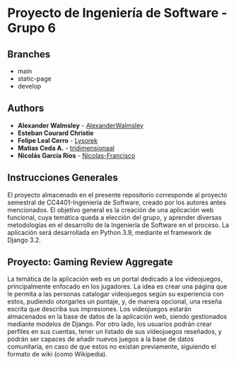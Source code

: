 # Proyecto de Ingeniería de Software - Grupo 6

## Branches
- main
- static-page
- develop

## Authors
- **Alexander Walmsley** - [AlexanderWalmsley](https://github.com/AlexanderWalmsley)
- **Esteban Courard Christie**
- **Felipe Leal Cerro** - [Lysorek](https://github.com/Lysorek)
- **Matias Ceda A.** - [tridimensionaal](https://github.com/tridimensionaal)
- **Nicolás García Ríos** - [Nicolas-Francisco](https://github.com/Nicolas-Francisco)

## Instrucciones Generales

El proyecto almacenado en el presente repositorio corresponde al proyecto semestral de CC4401-Ingeniería de Software, creado por los autores antes mencionados. El objetivo general es la creación de una aplicación web funcional, cuya temática queda a elección del grupo, y aprender diversas metodologías en el desarrollo de la Ingeniería de Software en el proceso. La aplicación será desarrollada en Python 3.9, mediante el framework de Django 3.2.

## Proyecto: Gaming Review Aggregate

La temática de la aplicación web es un portal dedicado a los videojuegos, principalmente enfocado en los jugadores. La idea es crear una página que le permita a las personas catalogar videojuegos según su experiencia con estos, pudiendo otorgarles un puntaje, y, de manera opcional, una reseña escrita que describa sus impresiones. Los videojuegos estarán almacenados en la base de datos de la aplicación web, siendo gestionados mediante modelos de Django. Por otro lado, los usuarios podrán crear perfiles en sus cuentas, tener un listado de sus videojuegos reseñados, y podrán ser capaces de añadir nuevos juegos a la base de datos comunitaria, en caso de que estos no existan previamente, siguiendo el formato de wiki (como Wikipedia).
